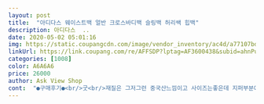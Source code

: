 ```yaml
---
layout: post 
title:  "아디다스 웨이스트백 얼반 크로스바디백 슬링백 허리쌕 힙백" 
description: 아디다스  ..
date: 2020-05-02 05:01:16 
img: https://static.coupangcdn.com/image/vendor_inventory/ac4d/a77107bd9ac240ceb023895881830375ef8650a500e086a431eeb2a077ff.jpg 
linkUrl: https://link.coupang.com/re/AFFSDP?lptag=AF3600438&subid=ahnPublicAsk&pageKey=1274971914&itemId=2280831475&vendorItemId=70277956905&traceid=V0-113-2c159263d8bce4dd 
categories: [1008] 
color: A6A6A6 
price: 26000 
author: Ask View Shop 
cont:  "●구매후기●<br/>굿<br/>재질은 그저그런 중국산느낌이고 사이즈는좋은데 지퍼부분에서 움직일때마다 달그락,달그락소리가나는게 너무신경쓰이고 시끄러워서 반품했습니다.<br/><br/>굿<br/>재질은 그저그런 중국산느낌이고 사이즈는좋은데 지퍼부분에서 움직일때마다 달그락,달그락소리가나는게 너무신경쓰이고 시끄러워서 반품했습니다.<br/><br/>" 
---
```

